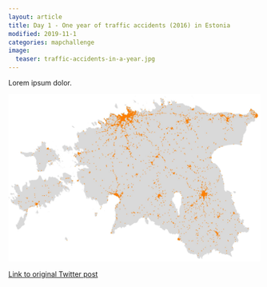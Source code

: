 ```yaml
---
layout: article
title: Day 1 - One year of traffic accidents (2016) in Estonia
modified: 2019-11-1
categories: mapchallenge
image:
  teaser: traffic-accidents-in-a-year.jpg
---
```


Lorem ipsum dolor.

![image of day 1 post](../../images/traffic-accidents-in-a-year.jpg)

[Link to original Twitter post](https://twitter.com/evelynuuemaa/status/1)
